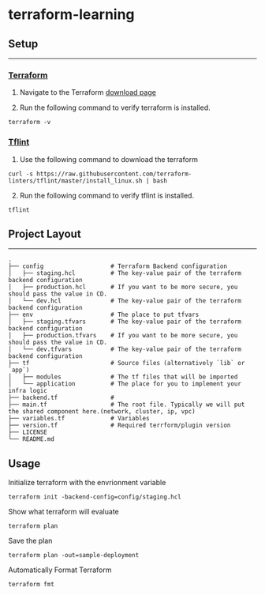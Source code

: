 # terraform-learning
## Setup
---
### [Terraform](https://github.com/hashicorp/terraform)
1. Navigate to the Terraform [download page](https://developer.hashicorp.com/terraform/downloads)

2. Run the following command to verify terraform is installed.
```
terraform -v
```

### [Tflint](https://github.com/terraform-linters/tflint)
1. Use the following command to download the terraform
```
curl -s https://raw.githubusercontent.com/terraform-linters/tflint/master/install_linux.sh | bash
```
2. Run the following command to verify tflint is installed.
```
tflint
```

## Project Layout
---
    .
    ├── config                   # Terraform Backend configuration
    │   ├── staging.hcl          # The key-value pair of the terraform backend configuration
    │   ├── production.hcl       # If you want to be more secure, you should pass the value in CD.
    │   └── dev.hcl              # The key-value pair of the terraform backend configuration
    ├── env                      # The place to put tfvars
    │   ├── staging.tfvars       # The key-value pair of the terraform backend configuration
    │   ├── production.tfvars    # If you want to be more secure, you should pass the value in CD.
    │   └── dev.tfvars           # The key-value pair of the terraform backend configuration
    ├── tf                       # Source files (alternatively `lib` or `app`)
    │   ├── modules              # The tf files that will be imported
    │   └── application          # The place for you to implement your infra logic
    ├── backend.tf               # 
    ├── main.tf                  # The root file. Typically we will put the shared component here.(network, cluster, ip, vpc)
    ├── variables.tf             # Variables
    ├── version.tf               # Required terrform/plugin version
    ├── LICENSE
    └── README.md
## Usage
Initialize terraform with the envrionment variable
```
terraform init -backend-config=config/staging.hcl
```

Show what terraform will evaluate
```
terraform plan
```

Save the plan
```
terraform plan -out=sample-deployment
```

Automatically Format Terraform
```
terraform fmt
```